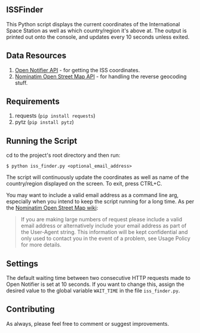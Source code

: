 ## ISSFinder
This Python script displays the current coordinates of the International Space Station as well as which country/region it's above at. The output is printed out onto the console, and updates every 10 seconds unless exited.

## Data Resources
1. [Open Notifier API](http://open-notify.org/Open-Notify-API/ISS-Location-Now/) - for getting the ISS coordinates.
2. [Nominatim Open Street Map API](https://nominatim.openstreetmap.org/) - for handling the reverse geocoding stuff.

## Requirements
1. requests (`pip install requests`)
2. pytz (`pip install pytz`)

## Running the Script
cd to the project's root directory and then run:
```
$ python iss_finder.py <optional_email_address>
```
The script will continuously update the coordinates as well as name of the country/region displayed on the screen. To exit, press CTRL+C.

You may want to include a valid email address as a command line arg, especially when you intend to keep the script running for a long time. As per the [Nominatim Open Street Map wiki](http://wiki.openstreetmap.org/wiki/Nominatim#Reverse_Geocoding):
> If you are making large numbers of request please include a valid email address or alternatively include your email address as part of the User-Agent string.
> This information will be kept confidential and only used to contact you in the event of a problem, see Usage Policy for more details.

## Settings
The default waiting time between two consecutive HTTP requests made to Open Notifier is set at 10 seconds. If you want to change this, assign the desired value to the global variable `WAIT_TIME` in the file `iss_finder.py`.

## Contributing
As always, please feel free to comment or suggest improvements.
